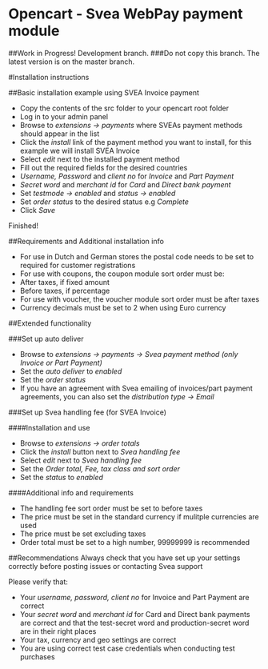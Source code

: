 # Opencart - Svea WebPay payment module 
##Work in Progress! Development branch.
###Do not copy this branch. The latest version is on the master branch.


#Installation instructions

##Basic installation example using SVEA Invoice payment

* Copy the contents of the src folder to your opencart root folder
* Log in to your admin panel
* Browse to _extensions -> payments_ where SVEAs payment methods should appear in the list
* Click the _install_ link of the payment method you want to install, for this example we will install SVEA Invoice
* Select _edit_ next to the installed payment method
* Fill out the required fields for the desired countries
 * _Username, Password_ and _client no_ for _Invoice_ and _Part Payment_
 * _Secret word_ and _merchant id_ for _Card_ and _Direct bank payment_
* Set _testmode -> enabled_ and _status -> enabled_
* Set  _order status_ to the desired status e.g _Complete_
* Click _Save_

Finished!

##Requirements and Additional installation info

* For use in Dutch and German stores the postal code needs to be set to required for customer registrations
* For use with coupons, the coupon module sort order must be: 
 * After taxes, if fixed amount
 * Before taxes, if percentage
* For use with voucher, the voucher module sort order must be after taxes
* Currency decimals must be set to 2 when using Euro currency


##Extended functionality

###Set up auto deliver
* Browse to _extensions -> payments -> Svea payment method (only Invoice or Part Payment)_
* Set the _auto deliver_ to _enabled_
* Set the _order status_
* If you have an agreement with Svea emailing of invoices/part payment agreements, you can also set the _distribution type -> Email_

###Set up Svea handling fee (for SVEA Invoice)

####Installation and use
* Browse to _extensions -> order totals_
* Click the _install_ button next to _Svea handling fee_
* Select _edit_ next to _Svea handling fee_
* Set the _Order total, Fee, tax class and sort order_
* Set the _status_ to _enabled_

####Additional info and requirements
* The handling fee sort order must be set to before taxes
* The price must be set in the standard currency if mulitple currencies are used
* The price must be set excluding taxes
* Order total must be set to a high number, 99999999 is recommended

##Recommendations
Always check that you have set up your settings correctly before posting issues or contacting Svea support

Please verify that:
* Your _username, password, client no_ for Invoice and Part Payment are correct
* Your _secret word_ and _merchant id_ for Card and Direct bank payments are correct and that the test-secret word and production-secret word are in their right places
* Your tax, currency and geo settings are correct
* You are using correct test case credentials when conducting test purchases
